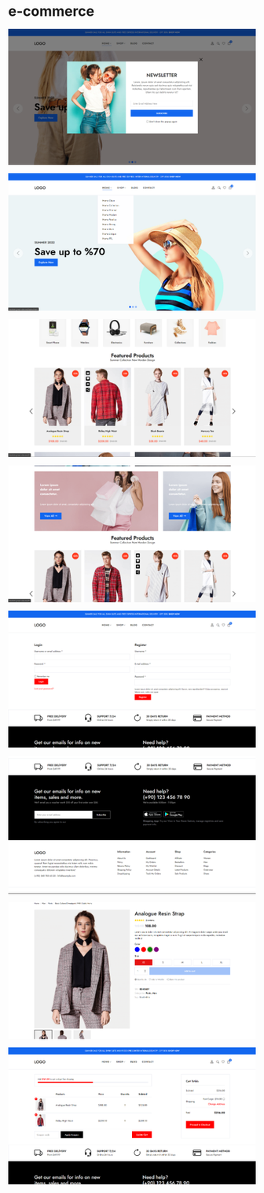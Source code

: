 # e-commerce

![](https://github.com/ibrahim200406/e-commerce/blob/master/Ekran%20g%C3%B6r%C3%BCnt%C3%BCs%C3%BC%202023-07-14%20172229.png)


![](https://github.com/ibrahim200406/e-commerce/blob/master/Ekran%20g%C3%B6r%C3%BCnt%C3%BCs%C3%BC%202023-07-14%20172240.png)


![](https://github.com/ibrahim200406/e-commerce/blob/master/Ekran%20g%C3%B6r%C3%BCnt%C3%BCs%C3%BC%202023-07-14%20172252.png)


![](https://github.com/ibrahim200406/e-commerce/blob/master/Ekran%20g%C3%B6r%C3%BCnt%C3%BCs%C3%BC%202023-07-14%20172301.png)


![](https://github.com/ibrahim200406/e-commerce/blob/master/Ekran%20g%C3%B6r%C3%BCnt%C3%BCs%C3%BC%202023-07-14%20172314.png)


![](https://github.com/ibrahim200406/e-commerce/blob/master/Ekran%20g%C3%B6r%C3%BCnt%C3%BCs%C3%BC%202023-07-14%20172330.png)


![](https://github.com/ibrahim200406/e-commerce/blob/master/Ekran%20g%C3%B6r%C3%BCnt%C3%BCs%C3%BC%202023-07-14%20172357.png)


![](https://github.com/ibrahim200406/e-commerce/blob/master/Ekran%20g%C3%B6r%C3%BCnt%C3%BCs%C3%BC%202023-07-14%20172411.png)


